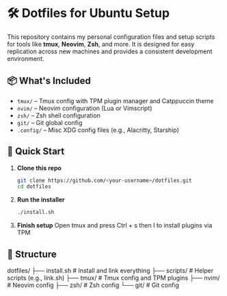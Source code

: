 # 🛠️ Dotfiles for Ubuntu Setup

This repository contains my personal configuration files and setup scripts for tools like **tmux**, **Neovim**, **Zsh**, and more. It is designed for easy replication across new machines and provides a consistent development environment.

## 📦 What's Included

- `tmux/` – Tmux config with TPM plugin manager and Catppuccin theme  
- `nvim/` – Neovim configuration (Lua or Vimscript)  
- `zsh/` – Zsh shell configuration  
- `git/` – Git global config  
- `.config/` – Misc XDG config files (e.g., Alacritty, Starship)  

## 🚀 Quick Start

1. **Clone this repo**  
   ```bash
   git clone https://github.com/<your-username>/dotfiles.git
   cd dotfiles

2. **Run the installer**  
   ```bash
   ./install.sh

3. **Finish setup**
  Open tmux and press Ctrl + s then I to install plugins via TPM

## 📁 Structure

dotfiles/
├── install.sh       # Install and link everything
├── scripts/         # Helper scripts (e.g., link.sh)
├── tmux/            # Tmux config and TPM plugins
├── nvim/            # Neovim config
├── zsh/             # Zsh config
└── git/             # Git config 
